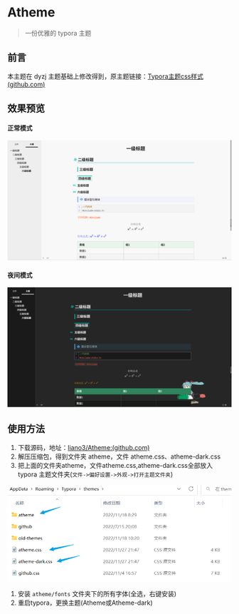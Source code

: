 # Atheme

> 一份优雅的 typora 主题

## 前言

本主题在 dyzj 主题基础上修改得到，原主题链接：[Typora主题css样式 (github.com)](https://github.com/muggledy/typora-dyzj-theme)

## 效果预览

#### 正常模式

![shadow](readme.assets/image-20221122224548037.png)

#### 夜间模式

![shadow](readme.assets/image-20221122224753726.png)

## 使用方法

1. 下载源码，地址：[liano3/Atheme:(github.com)](https://github.com/liano3/Atheme)
2. 解压压缩包，得到文件夹 atheme，文件 atheme.css、atheme-dark.css
3. 把上面的文件夹atheme，文件atheme.css,atheme-dark.css全部放入 typora 主题文件夹(`文件->偏好设置->外观->打开主题文件夹`)

<img src="readme.assets/image-20221127220136093.png" alt="shadow" style="zoom:80%;" />

1. 安装 `atheme/fonts` 文件夹下的所有字体(全选，右键安装)
2. 重启typora，更换主题(Atheme或Atheme-dark)

